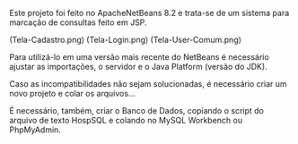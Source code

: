 Este projeto foi feito no ApacheNetBeans 8.2 e trata-se de um sistema para marcação de consultas
feito em JSP.

(Tela-Cadastro.png)
(Tela-Login.png)
(Tela-User-Comum.png)

Para utilizá-lo em uma versão mais recente do NetBeans é necessário ajustar as importações, 
o servidor e o Java Platform (versão do JDK).

Caso as incompatibilidades não sejam solucionadas, é necessário criar um novo projeto e colar os arquivos...

É necessário, também, criar o Banco de Dados, copiando o script do arquivo de texto HospSQL e colando no MySQL Workbench ou 
PhpMyAdmin.

